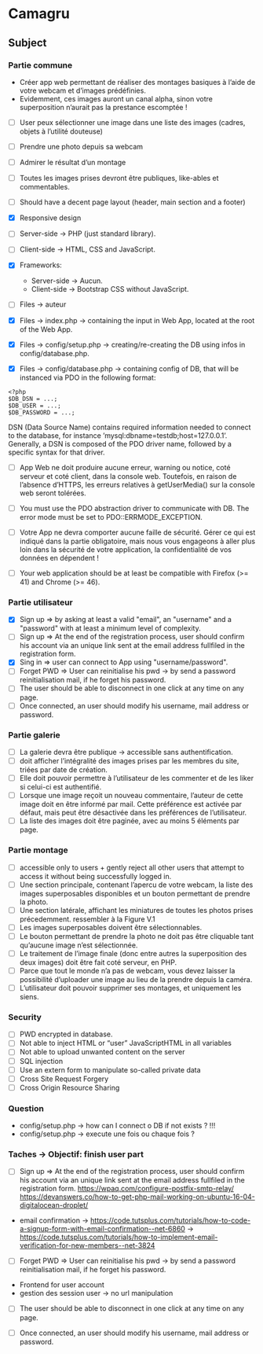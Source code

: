 # Camagru

## Subject

### Partie commune
- Créer app web permettant de réaliser des montages basiques à l’aide de votre webcam et d’images prédéfinies.
- Evidemment, ces images auront un canal alpha, sinon votre superposition n’aurait pas la prestance escomptée !

- [ ] User peux sélectionner une image dans une liste des images (cadres, objets à l’utilité douteuse)
- [ ] Prendre une photo depuis sa webcam
- [ ] Admirer le résultat d’un montage
- [ ] Toutes les images prises devront être publiques, like-ables et commentables.

- [ ] Should have a decent page layout (header, main section and a footer)
- [x] Responsive design


- [ ] Server-side -> PHP (just standard library).
- [ ] Client-side -> HTML, CSS and JavaScript.
- [x] Frameworks: 
    - Server-side -> Aucun. 
    - Client-side -> Bootstrap CSS without JavaScript.

- [ ] Files -> auteur
- [x] Files -> index.php -> containing the input in Web App, located at the root of the Web App.
- [x] Files -> config/setup.php -> creating/re-creating the DB using infos in config/database.php.
- [x] Files -> config/database.php -> containing config of DB, that will be instanced via PDO in the following format:
```
<?php
$DB_DSN = ...;
$DB_USER = ...;
$DB_PASSWORD = ...;
```
DSN (Data Source Name) contains required information needed to connect to the database, for instance ’mysql:dbname=testdb;host=127.0.0.1’. 
Generally, a DSN is composed of the PDO driver name, followed by a specific syntax for that driver. 

- [ ] App Web ne doit produire aucune erreur, warning ou notice, coté serveur et coté client, dans la console web. Toutefois, en raison de l’absence d’HTTPS, les erreurs relatives à getUserMedia() sur la console web seront tolérées.
- [ ] You must use the PDO abstraction driver to communicate with DB. The error mode must be set to PDO::ERRMODE_EXCEPTION.
- [ ] Votre App ne devra comporter aucune faille de sécurité. Gérer ce qui est indiqué dans la partie obligatoire, mais nous vous engageons à aller plus loin dans la sécurité de votre application, la confidentialité de
vos données en dépendent !
- [ ] Your web application should be at least be compatible with Firefox (>= 41) and Chrome (>= 46).


### Partie utilisateur
- [x] Sign up => by asking at least a valid "email", an "username" and a "password" with at least a minimum level of complexity.
- [ ] Sign up => At the end of the registration process, user should confirm his account via an unique link sent at the email address fullfiled in the registration form.
- [x] Sing in => user can connect to App using "username/password". 
- [ ] Forget PWD => User can reinitialise his pwd -> by send a password reinitialisation mail, if he forget his password.
- [ ] The user should be able to disconnect in one click at any time on any page.
- [ ] Once connected, an user should modify his username, mail address or password.

### Partie galerie
- [ ] La galerie devra être publique -> accessible sans authentification. 
- [ ] doit afficher l’intégralité des images prises par les membres du site, triées par date de création. 
- [ ] Elle doit pouvoir permettre à l’utilisateur de les commenter et de les liker si celui-ci est authentifié.
- [ ] Lorsque une image reçoit un nouveau commentaire, l’auteur de cette image doit en être informé par mail. Cette préférence est activée par défaut, mais peut être désactivée dans les préférences de l’utilisateur.
- [ ] La liste des images doit être paginée, avec au moins 5 éléments par page.

### Partie montage
- [ ] accessible only to users + gently reject all other users that attempt to access it without being successfully logged in.
- [ ] Une section principale, contenant l’apercu de votre webcam, la liste des images superposables disponibles et un bouton permettant de prendre la photo.
- [ ] Une section latérale, affichant les miniatures de toutes les photos prises précedemment. ressembler à la Figure V.1
- [ ] Les images superposables doivent être sélectionnables.
- [ ] Le bouton permettant de prendre la photo ne doit pas être cliquable tant qu’aucune image n’est sélectionnée.
- [ ] Le traitement de l’image finale (donc entre autres la superposition des deux images) doit être fait coté serveur, en PHP.
- [ ] Parce que tout le monde n’a pas de webcam, vous devez laisser la possibilité d’uploader une image au lieu de la prendre depuis la caméra.
- [ ] L’utilisateur doit pouvoir supprimer ses montages, et uniquement les siens.

### Security 
- [ ] PWD encrypted in database.
- [ ] Not able to inject HTML or “user” JavaScriptHTML in all variables
- [ ] Not able to upload unwanted content on the server
- [ ] SQL injection
- [ ] Use an extern form to manipulate so-called private data
- [ ] Cross Site Request Forgery
- [ ] Cross Origin Resource Sharing

### Question
- config/setup.php -> how can I connect o DB if not exists ? !!!
- config/setup.php -> execute une fois ou chaque fois ?

### Taches -> Objectif: finish user part
- [ ] Sign up => At the end of the registration process, user should confirm his account via an unique link sent at the email address fullfiled in the registration form.
https://wpaq.com/configure-postfix-smtp-relay/
https://devanswers.co/how-to-get-php-mail-working-on-ubuntu-16-04-digitalocean-droplet/
 
- email confirmation -> https://code.tutsplus.com/tutorials/how-to-code-a-signup-form-with-email-confirmation--net-6860
                     -> https://code.tutsplus.com/tutorials/how-to-implement-email-verification-for-new-members--net-3824

- [ ] Forget PWD => User can reinitialise his pwd -> by send a password reinitialisation mail, if he forget his password.
- Frontend for user account 
- gestion des session user -> no url manipulation
- [ ] The user should be able to disconnect in one click at any time on any page.
- [ ] Once connected, an user should modify his username, mail address or password.



